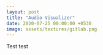 ```yaml
---
layout: post
title: "Audio Visualizer"
date: 2020-07-25 00:00:00 +0530
image: assets/textures/gitlab.png
---
```

Test test